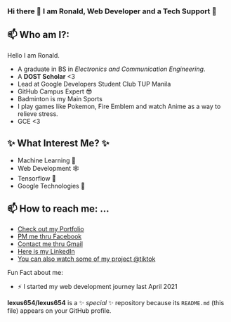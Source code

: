 ### Hi there 👋 I am Ronald, Web Developer and a Tech Support :green_heart:

## 📫 Who am I?: 
  Hello I am Ronald.
  - A graduate in BS in *Electronics and Communication Engineering*.
  - A **DOST Scholar** <3 
  - Lead at Google Developers Student Club TUP Manila
  - GitHub Campus Expert 😎
  - Badminton is my Main Sports
  - I play games like Pokemon, Fire Emblem and watch Anime as a way to relieve stress. 
  -  GCE <3 

## ✨ What Interest Me? ✨
-  Machine Learning 🤖
-  Web Development 🕸
-  Tensorflow 💪
-  Google Technologies 🤗

## 📫 How to reach me: ...
- [Check out my Portfolio](https://ronald-dev.vercel.app/)
- [PM me thru Facebook](https://www.facebook.com/Lexus654)
- [Contact me thru Gmail](laz.ronald.b@gmail.com)
- [Here is my LinkedIn](https://www.linkedin.com/in/ronald-laz-a04991299/)
- [You can also watch some of my project @tiktok](https://www.tiktok.com/@lexusoxo?)


Fun Fact about me:
- ⚡ I started my web development journey last April 2021

**lexus654/lexus654** is a ✨ _special_ ✨ repository because its `README.md` (this file) appears on your GitHub profile.


